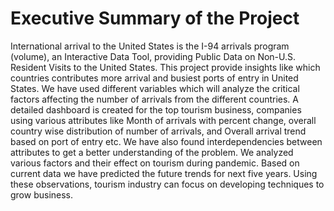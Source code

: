 # Executive Summary of the Project
International arrival to the United States is the I-94 arrivals program (volume), an Interactive Data Tool, providing Public Data on Non-U.S. Resident Visits to the United States.
This project provide insights like which countries contributes more arrival and busiest ports of entry in United States. We have used different variables which will analyze the critical factors affecting the number of arrivals from the different countries. A detailed dashboard is created for the top tourism business, companies using various attributes like Month of arrivals with percent change, overall country wise distribution of number of arrivals, and Overall arrival trend based on port of entry etc. We have also found interdependencies between attributes to get a better understanding of the problem. We analyzed various factors and their effect on tourism during pandemic. Based on current data we have predicted the future trends for next five years. Using these observations, tourism industry can focus on developing techniques to grow business.
